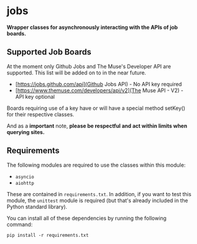 # jobs
**Wrapper classes for asynchronously interacting with the APIs of job boards.**

## Supported Job Boards

At the moment only Github Jobs and The Muse's Developer API are supported. This list will be added on to in the near future.

* [https://jobs.github.com/api](Github Jobs API) - No API key required
* [https://www.themuse.com/developers/api/v2](The Muse API - V2) - API key optional

Boards requiring use of a key have or will have a special method setKey() for their respective classes.

And as a **important** note, **please be respectful and act within limits when querying sites.**

## Requirements

The following modules are required to use the classes within this module:

* `asyncio`
* `aiohttp`

These are contained in `requirements.txt`. In addition, if you want to test this module, the `unittest` module is required (but that's already included in the Python standard library).

You can install all of these dependencies by running the following command:

`pip install -r requirements.txt`




